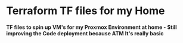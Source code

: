 # Terraform TF files for my Home
**TF files to spin up VM's for my Proxmox Environment at home - Still improving the Code deployment because ATM It's really basic**
